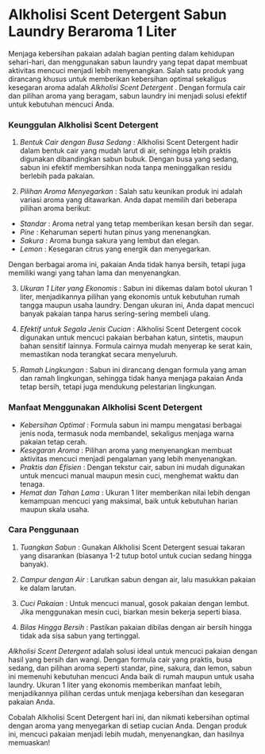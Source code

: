 # Alkholisi Scent Detergent Sabun Laundry Beraroma 1 Liter


Menjaga kebersihan pakaian adalah bagian penting dalam kehidupan sehari-hari, dan menggunakan sabun laundry yang tepat dapat membuat aktivitas mencuci menjadi lebih menyenangkan. Salah satu produk yang dirancang khusus untuk memberikan kebersihan optimal sekaligus kesegaran aroma adalah *Alkholisi Scent Detergent* . Dengan formula cair dan pilihan aroma yang beragam, sabun laundry ini menjadi solusi efektif untuk kebutuhan mencuci Anda.



### Keunggulan Alkholisi Scent Detergent

1. *Bentuk Cair dengan Busa Sedang* :
Alkholisi Scent Detergent hadir dalam bentuk cair yang mudah larut di air, sehingga lebih praktis digunakan dibandingkan sabun bubuk. Dengan busa yang sedang, sabun ini efektif membersihkan noda tanpa meninggalkan residu berlebih pada pakaian.

2. *Pilihan Aroma Menyegarkan* :
Salah satu keunikan produk ini adalah variasi aroma yang ditawarkan. Anda dapat memilih dari beberapa pilihan aroma berikut:
- *Standar* : Aroma netral yang tetap memberikan kesan bersih dan segar.
- *Pine* : Keharuman seperti hutan pinus yang menenangkan.
- *Sakura* : Aroma bunga sakura yang lembut dan elegan.
- *Lemon* : Kesegaran citrus yang energik dan menyegarkan.

Dengan berbagai aroma ini, pakaian Anda tidak hanya bersih, tetapi juga memiliki wangi yang tahan lama dan menyenangkan.

3. *Ukuran 1 Liter yang Ekonomis* :
Sabun ini dikemas dalam botol ukuran 1 liter, menjadikannya pilihan yang ekonomis untuk kebutuhan rumah tangga maupun usaha laundry. Dengan ukuran ini, Anda dapat mencuci banyak pakaian tanpa harus sering-sering membeli ulang.

4. *Efektif untuk Segala Jenis Cucian* :
Alkholisi Scent Detergent cocok digunakan untuk mencuci pakaian berbahan katun, sintetis, maupun bahan sensitif lainnya. Formula cairnya mudah menyerap ke serat kain, memastikan noda terangkat secara menyeluruh.

5. *Ramah Lingkungan* :
Sabun ini dirancang dengan formula yang aman dan ramah lingkungan, sehingga tidak hanya menjaga pakaian Anda tetap bersih, tetapi juga mendukung pelestarian lingkungan.

### Manfaat Menggunakan Alkholisi Scent Detergent

- *Kebersihan Optimal* : Formula sabun ini mampu mengatasi berbagai jenis noda, termasuk noda membandel, sekaligus menjaga warna pakaian tetap cerah.
- *Kesegaran Aroma* : Pilihan aroma yang menyenangkan membuat aktivitas mencuci menjadi pengalaman yang lebih menyenangkan.
- *Praktis dan Efisien* : Dengan tekstur cair, sabun ini mudah digunakan untuk mencuci manual maupun mesin cuci, menghemat waktu dan tenaga.
- *Hemat dan Tahan Lama* : Ukuran 1 liter memberikan nilai lebih dengan kemampuan mencuci yang maksimal, baik untuk kebutuhan harian maupun skala usaha.

### Cara Penggunaan

1. *Tuangkan Sabun* :
 Gunakan Alkholisi Scent Detergent sesuai takaran yang disarankan (biasanya 1-2 tutup botol untuk cucian sedang hingga banyak).

2. *Campur dengan Air* :
Larutkan sabun dengan air, lalu masukkan pakaian ke dalam larutan.

3. *Cuci Pakaian* :
Untuk mencuci manual, gosok pakaian dengan lembut. Jika menggunakan mesin cuci, biarkan mesin bekerja seperti biasa.

4. *Bilas Hingga Bersih* :
Pastikan pakaian dibilas dengan air bersih hingga tidak ada sisa sabun yang tertinggal.

*Alkholisi Scent Detergent* adalah solusi ideal untuk mencuci pakaian dengan hasil yang bersih dan wangi. Dengan formula cair yang praktis, busa sedang, dan pilihan aroma seperti standar, pine, sakura, dan lemon, sabun ini memenuhi kebutuhan mencuci Anda baik di rumah maupun untuk usaha laundry. Ukuran 1 liter yang ekonomis memberikan manfaat lebih, menjadikannya pilihan cerdas untuk menjaga kebersihan dan kesegaran pakaian Anda.

Cobalah Alkholisi Scent Detergent hari ini, dan nikmati kebersihan optimal dengan aroma yang menyegarkan di setiap cucian Anda. Dengan produk ini, mencuci pakaian menjadi lebih mudah, menyenangkan, dan hasilnya memuaskan!